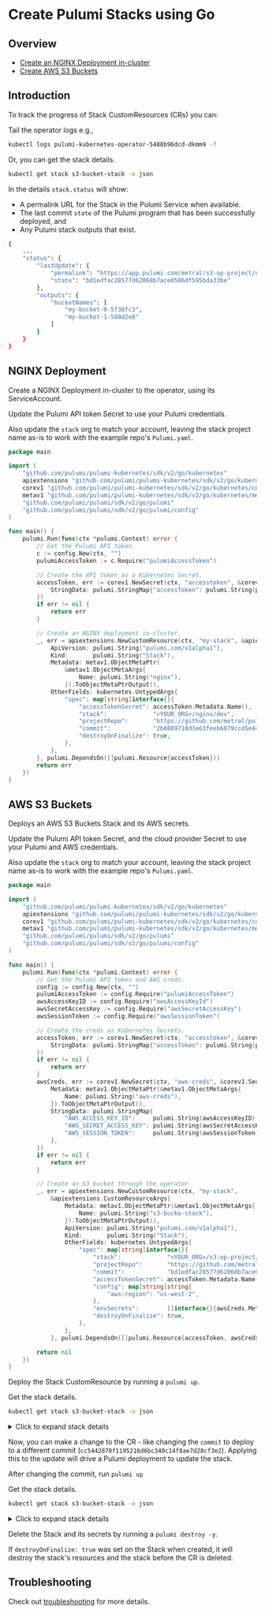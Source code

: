 # Create Pulumi Stacks using Go

## Overview

- [Create an NGINX Deployment in-cluster](#nginx-deployment)
- [Create AWS S3 Buckets](#aws-s3-buckets)

## Introduction

To track the progress of Stack CustomResources (CRs) you can:

Tail the operator logs e.g.,

```bash
kubectl logs pulumi-kubernetes-operator-5488b96dcd-dkmm9 -f
```

Or, you can get the stack details.

```bash
kubectl get stack s3-bucket-stack -o json
```

In the details `stack.status` will show:

- A permalink URL for the Stack in the Pulumi Service when available.
- The last commit `state` of the Pulumi program that has been successfully deployed, and
- Any Pulumi stack outputs that exist. 

```bash
{
    ...
    "status": {
        "lastUpdate": {
            "permalink": "https://app.pulumi.com/metral/s3-op-project/dev/updates/1",
            "state": "bd1edfac28577d62068b7ace0586df595bda33be"
        },
        "outputs": {
            "bucketNames": [
                "my-bucket-0-5f38fc3",
                "my-bucket-1-588d2e8"
            ]
        }
    }
}
```

## NGINX Deployment

Create a NGINX Deployment in-cluster to the operator, using its ServiceAccount.

Update the Pulumi API token Secret to use your Pulumi credentials.

Also update the `stack` org to match your account, leaving the stack project name as-is to work with the example repo's `Pulumi.yaml`. 

```go
package main

import (
	"github.com/pulumi/pulumi-kubernetes/sdk/v2/go/kubernetes"
	apiextensions "github.com/pulumi/pulumi-kubernetes/sdk/v2/go/kubernetes/apiextensions"
	corev1 "github.com/pulumi/pulumi-kubernetes/sdk/v2/go/kubernetes/core/v1"
	metav1 "github.com/pulumi/pulumi-kubernetes/sdk/v2/go/kubernetes/meta/v1"
	"github.com/pulumi/pulumi/sdk/v2/go/pulumi"
	"github.com/pulumi/pulumi/sdk/v2/go/pulumi/config"
)

func main() {
	pulumi.Run(func(ctx *pulumi.Context) error {
		// Get the Pulumi API token.
		c := config.New(ctx, "")
		pulumiAccessToken := c.Require("pulumiAccessToken")

		// Create the API token as a Kubernetes Secret.
		accessToken, err := corev1.NewSecret(ctx, "accesstoken", &corev1.SecretArgs{
			StringData: pulumi.StringMap{"accessToken": pulumi.String(pulumiAccessToken)},
		})
		if err != nil {
			return err
		}

		// Create an NGINX deployment in-cluster.
		_, err = apiextensions.NewCustomResource(ctx, "my-stack", &apiextensions.CustomResourceArgs{
			ApiVersion: pulumi.String("pulumi.com/v1alpha1"),
			Kind:       pulumi.String("Stack"),
			Metadata: metav1.ObjectMetaPtr(
				&metav1.ObjectMetaArgs{
					Name: pulumi.String("nginx"),
				}).ToObjectMetaPtrOutput(),
			OtherFields: kubernetes.UntypedArgs{
				"spec": map[string]interface{}{
					"accessTokenSecret": accessToken.Metadata.Name(),
					"stack":             "<YOUR_ORG>/nginx/dev",
					"projectRepo":       "https://github.com/metral/pulumi-nginx",
					"commit":            "2b0889718d3e63feeb6079ccd5e4488d8601e353",
					"destroyOnFinalize": true,
				},
			},
		}, pulumi.DependsOn([]pulumi.Resource{accessToken}))
		return err
	})
}
```

## AWS S3 Buckets

Deploys an AWS S3 Buckets Stack and its AWS secrets.

Update the Pulumi API token Secret, and the cloud provider Secret to use
your Pulumi and AWS credentials.

Also update the `stack` org to match your account, leaving the stack project name as-is to work with the example repo's `Pulumi.yaml`. 

```go
package main

import (
	"github.com/pulumi/pulumi-kubernetes/sdk/v2/go/kubernetes"
	apiextensions "github.com/pulumi/pulumi-kubernetes/sdk/v2/go/kubernetes/apiextensions"
	corev1 "github.com/pulumi/pulumi-kubernetes/sdk/v2/go/kubernetes/core/v1"
	metav1 "github.com/pulumi/pulumi-kubernetes/sdk/v2/go/kubernetes/meta/v1"
	"github.com/pulumi/pulumi/sdk/v2/go/pulumi"
	"github.com/pulumi/pulumi/sdk/v2/go/pulumi/config"
)

func main() {
	pulumi.Run(func(ctx *pulumi.Context) error {
		// Get the Pulumi API token and AWS creds.
		config := config.New(ctx, "")
		pulumiAccessToken := config.Require("pulumiAccessToken")
		awsAccessKeyID := config.Require("awsAccessKeyId")
		awsSecretAccessKey := config.Require("awsSecretAccessKey")
		awsSessionToken := config.Require("awsSessionToken")

		// Create the creds as Kubernetes Secrets.
		accessToken, err := corev1.NewSecret(ctx, "accesstoken", &corev1.SecretArgs{
			StringData: pulumi.StringMap{"accessToken": pulumi.String(pulumiAccessToken)},
		})
		if err != nil {
			return err
		}
		awsCreds, err := corev1.NewSecret(ctx, "aws-creds", &corev1.SecretArgs{
			Metadata: metav1.ObjectMetaPtr(&metav1.ObjectMetaArgs{
				Name: pulumi.String("aws-creds"),
			}).ToObjectMetaPtrOutput(),
			StringData: pulumi.StringMap{
				"AWS_ACCESS_KEY_ID":     pulumi.String(awsAccessKeyID),
				"AWS_SECRET_ACCESS_KEY": pulumi.String(awsSecretAccessKey),
				"AWS_SESSION_TOKEN":     pulumi.String(awsSessionToken),
			},
		})
		if err != nil {
			return err
		}

		// Create an S3 bucket through the operator
		_, err = apiextensions.NewCustomResource(ctx, "my-stack",
			&apiextensions.CustomResourceArgs{
				Metadata: metav1.ObjectMetaPtr(&metav1.ObjectMetaArgs{
					Name: pulumi.String("s3-bucke-stack"),
				}).ToObjectMetaPtrOutput(),
				ApiVersion: pulumi.String("pulumi.com/v1alpha1"),
				Kind:       pulumi.String("Stack"),
				OtherFields: kubernetes.UntypedArgs{
					"spec": map[string]interface{}{
						"stack":             "<YOUR_ORG>/s3-op-project/dev",
						"projectRepo":       "https://github.com/metral/test-s3-op-project",
						"commit":            "bd1edfac28577d62068b7ace0586df595bda33be",
						"accessTokenSecret": accessToken.Metadata.Name(),
						"config": map[string]string{
							"aws:region": "us-west-2",
						},
						"envSecrets":        []interface{}{awsCreds.Metadata.Name()},
						"destroyOnFinalize": true,
					},
				},
			}, pulumi.DependsOn([]pulumi.Resource{accessToken, awsCreds}))

		return nil
	})
}
```

Deploy the Stack CustomResource by running a `pulumi up`.

Get the stack details.

```bash
kubectl get stack s3-bucket-stack -o json
```

<details>
<summary>Click to expand stack details</summary>

```json
{
    "apiVersion": "pulumi.com/v1alpha1",
    "kind": "Stack",
    "metadata": {
        "finalizers": [
            "finalizer.stack.pulumi.com"
        ],
        "generation": 1,
        "name": "s3-bucket-stack",
        "namespace": "default",
        "resourceVersion": "10967723",
        "selfLink": "/apis/pulumi.com/v1alpha1/namespaces/default/stacks/s3-bucket-stack",
        "uid": "84166e1e-be47-47f8-8b6c-01474c37485b"
    },
    "spec": {
        "accessTokenSecret": "pulumi-api-secret-itolsj",
        "commit": "bd1edfac28577d62068b7ace0586df595bda33be",
        "config": {
            "aws:region": "us-east-2"
        },
        "destroyOnFinalize": true,
        "envSecrets": [
            "pulumi-aws-secrets-ont5hl"
        ],
        "projectRepo": "https://github.com/metral/test-s3-op-project",
        "stack": "metral/s3-op-project/dev"
    },
    "status": {
        "lastUpdate": {
            "permalink": "https://app.pulumi.com/metral/s3-op-project/dev/updates/1",
            "state": "bd1edfac28577d62068b7ace0586df595bda33be"
        },
        "outputs": {
            "bucketNames": [
                "my-bucket-0-5f38fc3",
                "my-bucket-1-588d2e8"
            ]
        }
    }
}
```
</details>

Now, you can make a change to the CR - like changing the `commit` to deploy to a different commit (`cc5442870f1195216d6bc340c14f8ae7d28cf3e2`). Applying this to the update will drive a Pulumi deployment to update the stack.

After changing the commit, run `pulumi up`

Get the stack details.

```bash
kubectl get stack s3-bucket-stack -o json
```

<details>
<summary>Click to expand stack details</summary>

```json
{
    "apiVersion": "pulumi.com/v1alpha1",
    "kind": "Stack",
    "metadata": {
        "finalizers": [
            "finalizer.stack.pulumi.com"
        ],
        "generation": 2,
        "name": "s3-bucket-stack",
        "namespace": "default",
        "resourceVersion": "10971321",
        "selfLink": "/apis/pulumi.com/v1alpha1/namespaces/default/stacks/s3-bucket-stack",
        "uid": "84166e1e-be47-47f8-8b6c-01474c37485b"
    },
    "spec": {
        "accessTokenSecret": "pulumi-api-secret-itolsj",
        "commit": "cc5442870f1195216d6bc340c14f8ae7d28cf3e2",
        "config": {
            "aws:region": "us-east-2"
        },
        "destroyOnFinalize": true,
        "envSecrets": [
            "pulumi-aws-secrets-ont5hl"
        ],
        "projectRepo": "https://github.com/metral/test-s3-op-project",
        "stack": "metral/s3-op-project/dev"
    },
    "status": {
        "lastUpdate": {
            "permalink": "https://app.pulumi.com/metral/s3-op-project/dev/updates/2",
            "state": "cc5442870f1195216d6bc340c14f8ae7d28cf3e2"
        },
        "outputs": {
            "bucketNames": [
                "my-bucket-0-5f38fc3",
                "my-bucket-1-588d2e8",
                "my-bucket-2-192f8e9"
            ]
        }
    }
}
```
</details>

Delete the Stack and its secrets by running a `pulumi destroy -y`.

If `destroyOnFinalize: true` was set on the Stack when created, it will destroy the stack's resources and the stack before the CR is deleted.

## Troubleshooting

Check out [troubleshooting](./troubleshooting.md) for more details.
